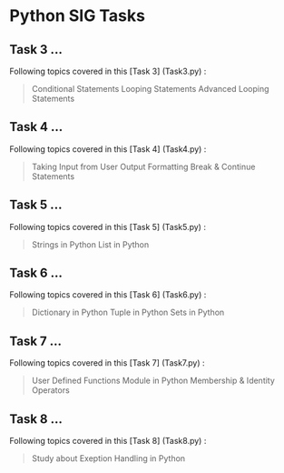 # Python SIG Tasks

## Task 3 ...
Following topics covered in this [Task 3] (Task3.py) :
> Conditional Statements
> Looping Statements
> Advanced Looping Statements

## Task 4 ...
Following topics covered in this [Task 4] (Task4.py) :
> Taking Input from User 
> Output Formatting
> Break & Continue Statements

## Task 5 ...
Following topics covered in this [Task 5] (Task5.py) :
> Strings in Python
> List in Python

## Task 6 ...
Following topics covered in this [Task 6] (Task6.py) :
> Dictionary in Python
> Tuple in Python
> Sets in Python

## Task 7 ...
Following topics covered in this [Task 7] (Task7.py) :
> User Defined Functions
> Module in Python
> Membership & Identity Operators

## Task 8 ...
Following topics covered in this [Task 8] (Task8.py) :
> Study about Exeption Handling in Python


